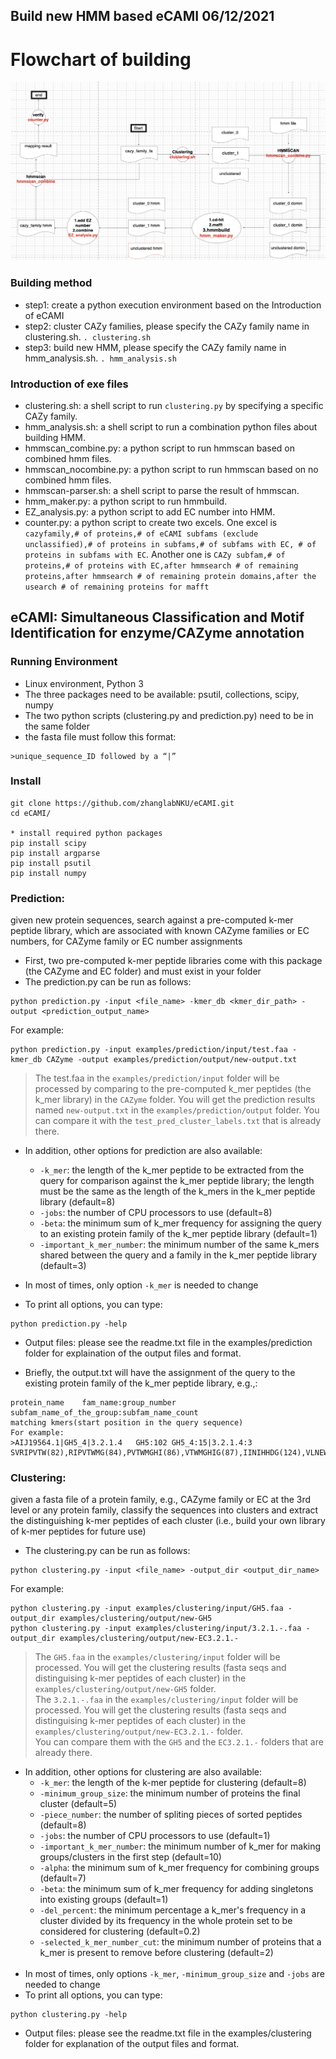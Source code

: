 ## Build new HMM based eCAMI 06/12/2021
# Flowchart of building
![plot](flowchart.jpg)

### Building method
* step1: create a python execution environment based on the Introduction of eCAMI
* step2: cluster CAZy families, please specify the CAZy family name in clustering.sh.
`. clustering.sh`
* step3: build new HMM, please specify the CAZy family name in hmm_analysis.sh.
`. hmm_analysis.sh`

### Introduction of exe files 
* clustering.sh: a shell script to run `clustering.py` by specifying a specific CAZy family.
* hmm_analysis.sh: a shell script to run a combination python files about building HMM.
* hmmscan_combine.py: a python script to run hmmscan based on combined hmm files.
* hmmscan_nocombine.py: a python script to run hmmscan based on no combined hmm files.
* hmmscan-parser.sh: a shell script to parse the result of hmmscan.
* hmm_maker.py: a python script to run hmmbuild.
* EZ_analysis.py: a python script to add EC number into HMM.
* counter.py: a python script to create two excels. One excel is `cazyfamily,# of proteins,# of eCAMI subfams (exclude unclassified),# of proteins in subfams,# of subfams with EC, # of proteins in subfams with EC`. Another one is `CAZy subfam,# of proteins,# of proteins with EC,after hmmsearch # of remaining proteins,after hmmsearch # of remaining protein domains,after the usearch # of remaining proteins for mafft`

## eCAMI: Simultaneous Classification and Motif Identification for enzyme/CAZyme annotation<br>
### Running Environment<br>
* Linux environment, Python 3<br>
* The three packages need to be available: psutil, collections, scipy, numpy<br>
* The two python scripts (clustering.py and prediction.py) need to be in the same folder<br>
* the fasta file must follow this format:
```
>unique_sequence_ID followed by a “|” 
```
### Install<br>
```
git clone https://github.com/zhanglabNKU/eCAMI.git
cd eCAMI/

* install required python packages
pip install scipy
pip install argparse
pip install psutil
pip install numpy

```
### Prediction: 
given new protein sequences, search against a pre-computed k-mer peptide library, which are associated with known CAZyme families or EC numbers, for CAZyme family or EC number assignments<br>
* First, two pre-computed k-mer peptide libraries come with this package (the CAZyme and EC folder) and must exist in your folder<br>
* The prediction.py can be run as follows:<br>
```
python prediction.py -input <file_name> -kmer_db <kmer_dir_path> -output <prediction_output_name>
```
For example:
```
python prediction.py -input examples/prediction/input/test.faa -kmer_db CAZyme -output examples/prediction/output/new-output.txt
```
> The test.faa in the `examples/prediction/input` folder will be processed by comparing to the pre-computed k_mer peptides (the k_mer library) in the `CAZyme` folder. You will get the prediction results named `new-output.txt` in the `examples/prediction/output` folder. You can compare it with the `test_pred_cluster_labels.txt` that is already there.<br>
* In addition, other options for prediction are also available:<br>
  * `-k_mer`: the length of the k_mer peptide to be extracted from the query for comparison against the k_mer peptide library; the length must be the same as the length of the k_mers in the k_mer peptide library (default=8) <br>
  * `-jobs`: the number of CPU processors to use (default=8) <br>
  * `-beta`: the minimum sum of k_mer frequency for assigning the query to an existing protein family of the k_mer peptide library (default=1) <br>
  * `-important_k_mer_number`: the minimum number of the same k_mers shared between the query and a family in the k_mer peptide library (default=3)  <br>

* In most of times, only option `-k_mer` is needed to change<br>
* To print all options, you can type:<br>
```
python prediction.py -help
```
* Output files: please see the readme.txt file in the examples/prediction folder for explaination of the output files and format. <br>

* Briefly, the output.txt will have the assignment of the query to the existing protein family of the k_mer peptide library, e.g.,:<br>
```
protein_name    fam_name:group_number    subfam_name_of_the_group:subfam_name_count
matching kmers(start position in the query sequence)
For example:
>AIJ19564.1|GH5_4|3.2.1.4	GH5:102	GH5_4:15|3.2.1.4:3
SVRIPVTW(82),RIPVTWMG(84),PVTWMGHI(86),VTWMGHIG(87),IINIHHDG(124),VLNEWNQV(210),NRLMVAVH(259),
```

### Clustering: 
given a fasta file of a protein family, e.g., CAZyme family or EC at the 3rd level or any protein family, classify the sequences into clusters and extract the distinguishing k-mer peptides of each cluster (i.e., build your own library of k-mer peptides for future use) <br>
* The clustering.py can be run as follows:<br>
```
python clustering.py -input <file_name> -output_dir <output_dir_name>
```
For example:
```
python clustering.py -input examples/clustering/input/GH5.faa -output_dir examples/clustering/output/new-GH5
python clustering.py -input examples/clustering/input/3.2.1.-.faa -output_dir examples/clustering/output/new-EC3.2.1.-
```
> The `GH5.faa` in the `examples/clustering/input` folder will be processed. You will get the clustering results (fasta seqs and distinguising k-mer peptides of each cluster) in the `examples/clustering/output/new-GH5` folder.<br>
> The `3.2.1.-.faa` in the `examples/clustering/input` folder will be processed. You will get the clustering results (fasta seqs and distinguising k-mer peptides of each cluster) in the `examples/clustering/output/new-EC3.2.1.-` folder.<br>
> You can compare them with the `GH5` and the `EC3.2.1.-` folders that are already there.

* In addition, other options for clustering are also available:<br>
  * `-k_mer`: the length of the k-mer peptide for clustering (default=8) <br>
  * `-minimum_group_size`: the minimum number of proteins the final cluster (default=5)<br>
  * `-piece_number`: the number of spliting pieces of sorted peptides (default=8)<br>
  * `-jobs`: the number of CPU processors to use (default=1) <br>
  * `-important_k_mer_number`: the minimum number of k_mer for making groups/clusters in the first step (default=10) <br>
  * `-alpha`: the minimum sum of k_mer frequency for combining groups (default=7) <br>
  * `-beta`: the minimum sum of k_mer frequency for adding singletons into existing groups (default=1) <br>
  * `-del_percent`: the minimum percentage a k_mer's frequency in a cluster divided by its frequency in the whole protein set to be considered for clustering (default=0.2) <br>
  * `-selected_k_mer_number_cut`: the minimum number of proteins that a k_mer is present to remove before clustering (default=2) <br><br>
* In most of times, only options `-k_mer`, `-minimum_group_size` and `-jobs` are needed to change<br>
* To print all options, you can type:<br>
```
python clustering.py -help
```
* Output files: please see the readme.txt file in the examples/clustering folder for explanation of the output files and format. <br><br><br>


